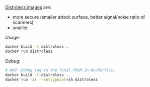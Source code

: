[Distroless images](https://github.com/GoogleContainerTools/distroless) are:

* more secure (smaller attack surface, better signal/noise ratio of scanners)
* smaller

Usage:

```sh
docker build -t distroless .
docker run distroless
```

Debug:

```sh
# Add :debug tag in the final FROM in Dockerfile.
docker build -t distroless .
docker run -it --entrypoint=sh distroless
```